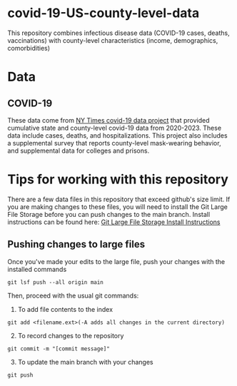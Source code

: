 # covid-19-US-county-level-data
This repository combines infectious disease data (COVID-19 cases, deaths, vaccinations) with county-level characteristics (income, demographics, comorbidities)
# Data
## COVID-19
These data come from [NY Times covid-19 data project](https://github.com/nytimes/covid-19-data) that provided cumulative state and county-level covid-19 data from 2020-2023. These data include cases, deaths, and hospitalizations. This project also includes a supplemental survey that reports county-level mask-wearing behavior, and supplemental data for colleges and prisons.
# Tips for working with this repository
There are a few data files in this repository that exceed github's size limit. If you are making changes to these files, you will need to install the Git Large File Storage before you can push changes to the main branch. Install instructions can be found here: [Git Large File Storage Install Instructions](https://docs.github.com/en/repositories/working-with-files/managing-large-files/installing-git-large-file-storage)
## Pushing changes to large files
Once you've made your edits to the large file, push your changes with the installed commands
```
git lsf push --all origin main
```
Then, proceed with the usual git commands:

1. To add file contents to the index
```
git add <filename.ext>(-A adds all changes in the current directory)
```
2. To record changes to the repository
```
git commit -m "[commit message]"
```
3. To update the main branch with your changes
```
git push
```
